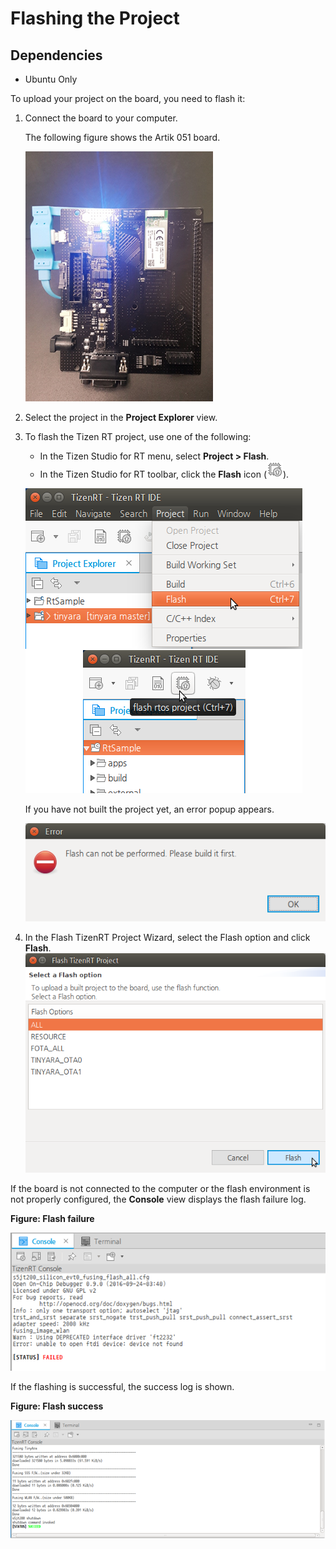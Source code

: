 # Flashing the Project

## Dependencies
- Ubuntu Only

To upload your project on the board, you need to flash it:

1. Connect the board to your computer.

   The following figure shows the Artik 051 board.

   ![Connecting the board](./media/rt_flash_connect.png)

2. Select the project in the **Project Explorer** view.

3. To flash the Tizen RT project, use one of the following:

   - In the Tizen Studio for RT menu, select **Project > Flash**.
   - In the Tizen Studio for RT toolbar, click the **Flash** icon (![Flash icon](./media/rt_icon_flash.png)).

   ![Flashing the project](./media/rt_flash.png)

   If you have not built the project yet, an error popup appears.

   ![Flashing without building error](./media/rt_flash_build_error.png)

4. In the Flash TizenRT Project Wizard, select the Flash option and click **Flash**.![Flash option](./media/rt_flash_option.png)

If the board is not connected to the computer or the flash environment is not properly configured, the **Console** view displays the flash failure log.

**Figure: Flash failure**

![Flash failure](./media/rt_flash_failure.png)

If the flashing is successful, the success log is shown.

**Figure: Flash success**

![Flash success](./media/rt_flash_success.png)